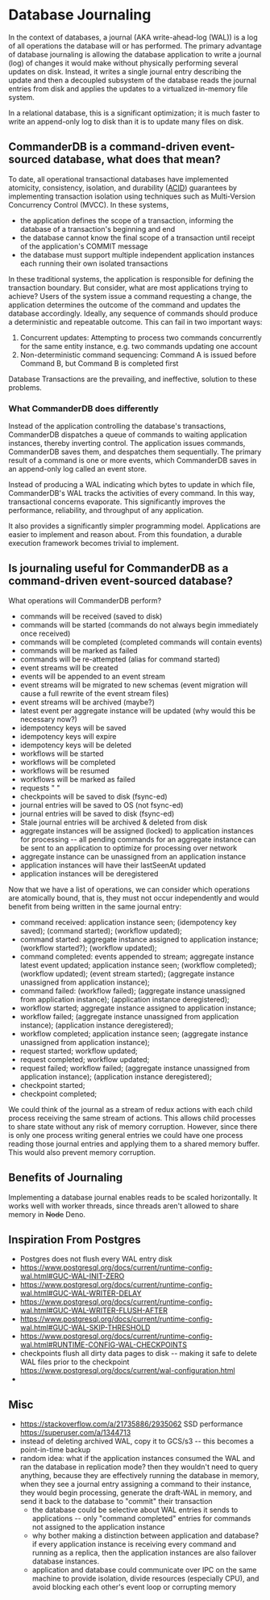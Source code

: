 # Database Journaling

In the context of databases, a journal (AKA write-ahead-log (WAL)) is a log of all operations the database will or has performed. The primary advantage of database journaling is allowing the database application to write a journal (log) of changes it would make without physically performing several updates on disk. Instead, it writes a single journal entry describing the update and then a decoupled subsystem of the database reads the journal entries from disk and applies the updates to a virtualized in-memory file system. 

In a relational database, this is a significant optimization; it is much faster to write an append-only log to disk than it is to update many files on disk.

## CommanderDB is a command-driven event-sourced database, what does that mean?

To date, all operational transactional databases have implemented atomicity, consistency, isolation, and durability ([ACID](https://en.wikipedia.org/wiki/ACID)) guarantees by implementing transaction isolation using techniques such as Multi-Version Concurrency Control (MVCC). In these systems, 

* the application defines the scope of a transaction, informing the database of a transaction's beginning and end
* the database cannot know the final scope of a transaction until receipt of the application's COMMIT message
* the database must support multiple independent application instances each running their own isolated transactions

In these traditional systems, the application is responsible for defining the transaction boundary. But consider, what are most applications trying to achieve? Users of the system issue a command requesting a change, the application determines the outcome of the command and updates the database accordingly. Ideally, any sequence of commands should produce a deterministic and repeatable outcome. This can fail in two important ways:

1. Concurrent updates: Attempting to process two commands concurrently for the same entity instance, e.g. two commands updating one account
2. Non-deterministic command sequencing: Command A is issued before Command B, but Command B is completed first

Database Transactions are the prevailing, and ineffective, solution to these problems.

### What CommanderDB does differently

Instead of the application controlling the database's transactions, CommanderDB dispatches a queue of commands to waiting application instances, thereby inverting control. The application issues commands, CommanderDB saves them, and despatches them sequentially. The primary result of a command is one or more events, which CommanderDB saves in an append-only log called an event store.

Instead of producing a WAL indicating which bytes to update in which file, CommanderDB's WAL tracks the activities of every command. In this way, transactional concerns evaporate. This significantly improves the performance, reliability, and throughput of any application.

It also provides a significantly simpler programming model. Applications are easier to implement and reason about. From this foundation, a durable execution framework becomes trivial to implement.

## Is journaling useful for CommanderDB as a command-driven event-sourced database?

What operations will CommanderDB perform?
 
- commands will be received (saved to disk)
- commands will be started (commands do not always begin immediately once received)
- commands will be completed (completed commands will contain events)
- commands will be marked as failed
- commands will be re-attempted (alias for command started)
- event streams will be created
- events will be appended to an event stream
- event streams will be migrated to new schemas (event migration will cause a full rewrite of the event stream files)
- event streams will be archived (maybe?)
- latest event per aggregate instance will be updated (why would this be necessary now?)
- idempotency keys will be saved
- idempotency keys will expire
- idempotency keys will be deleted
- workflows will be started
- workflows will be completed
- workflows will be resumed
- workflows will be marked as failed
- requests " "
- checkpoints will be saved to disk (fsync-ed)
- journal entries will be saved to OS (not fsync-ed)
- journal entries will be saved to disk (fsync-ed)
- Stale journal entries will be archived & deleted from disk
- aggregate instances will be assigned (locked) to application instances for processing -- all pending commands for an aggregate instance can be sent to an application to optimize for processing over network
- aggregate instance can be unassigned from an application instance
- application instances will have their lastSeenAt updated
- application instances will be deregistered

Now that we have a list of operations, we can consider which operations are atomically bound, that is, they must not occur independently and would benefit from being written in the same journal entry:

- command received: application instance seen; (idempotency key saved); (command started); (workflow updated);
- command started: aggregate instance assigned to application instance; (workflow started?); (workflow updated);
- command completed: events appended to stream; aggregate instance latest event updated; application instance seen; (workflow completed); (workflow updated); (event stream started); (aggregate instance unassigned from application instance);
- command failed: (workflow failed); (aggregate instance unassigned from application instance); (application instance deregistered);
- workflow started; aggregate instance assigned to application instance;
- workflow failed; (aggregate instance unassigned from application instance); (application instance deregistered);
- workflow completed; application instance seen; (aggregate instance unassigned from application instance);
- request started; workflow updated;
- request completed; workflow updated;
- request failed; workflow failed; (aggregate instance unassigned from application instance); (application instance deregistered);
- checkpoint started;
- checkpoint completed;

We could think of the journal as a stream of redux actions with each child process receiving the same stream of actions. This allows child processes to share state without any risk of memory corruption. However, since there is only one process writing general entries we could have one process reading those journal entries and applying them to a shared memory buffer. This would also prevent memory corruption.

## Benefits of Journaling

Implementing a database journal enables reads to be scaled horizontally. It works well with worker threads, since threads aren't allowed to share memory in ~~Node~~ Deno.

## Inspiration From Postgres

- Postgres does not flush every WAL entry disk
- https://www.postgresql.org/docs/current/runtime-config-wal.html#GUC-WAL-INIT-ZERO
- https://www.postgresql.org/docs/current/runtime-config-wal.html#GUC-WAL-WRITER-DELAY
- https://www.postgresql.org/docs/current/runtime-config-wal.html#GUC-WAL-WRITER-FLUSH-AFTER
- https://www.postgresql.org/docs/current/runtime-config-wal.html#GUC-WAL-SKIP-THRESHOLD
- https://www.postgresql.org/docs/current/runtime-config-wal.html#RUNTIME-CONFIG-WAL-CHECKPOINTS
- checkpoints flush all dirty data pages to disk -- making it safe to delete WAL files prior to the checkpoint https://www.postgresql.org/docs/current/wal-configuration.html
-

## Misc

- https://stackoverflow.com/a/21735886/2935062 SSD performance https://superuser.com/a/1344713
- instead of deleting archived WAL, copy it to GCS/s3 -- this becomes a point-in-time backup
- random idea: what if the application instances consumed the WAL and ran the database in replication mode? then they wouldn't need to query anything, because they are effectively running the database in memory, when they see a journal entry assigning a command to their instance, they would begin processing, generate the draft-WAL in memory, and send it back to the database to "commit" their transaction
  - the database could be selective about WAL entries it sends to applications -- only "command completed" entries for commands not assigned to the application instance
  - why bother making a distinction between application and database? if every application instance is receiving every command and running as a replica, then the application instances are also failover database instances.
  - application and database could communicate over IPC on the same machine to provide isolation, divide resources (especially CPU), and avoid blocking each other's event loop or corrupting memory
